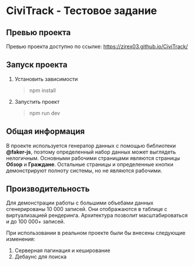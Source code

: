 # CiviTrack - Тестовое задание

## Превью проекта
Превью проекта доступно по ссылке: https://zirex03.github.io/CiviTrack/

## Запуск проекта
1. Установить зависимости
    >npm install
1. Запустить проект
    >npm run dev

## Общая информация
В проекте используется генератор данных с помощью библиотеки **@faker-js**, поэтому определенный набор данных может выглядеть нелогичным. Основными рабочими страницами являются страницы **Обзор** и **Граждане**. Остальные страницы и определенные кнопки демонстрируют полноту системы, но не являются рабочими.

## Производительность
Для демонстрации работы с большими объебами данных сгенерированы 10 000 записей. Они отображаются в таблице с виртуализацией рендеринга. Архитектура позволит масштабироваться и до 100 000+ записей.

При использовании в реальном проекте были бы внесены следующие изменения:
1. Серверная пагинация и кеширование
1. Дебаунс для поиска

